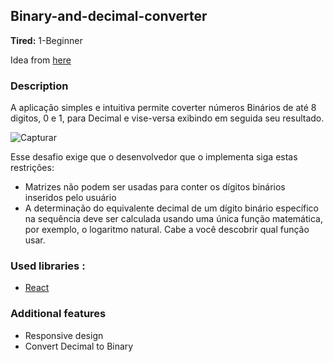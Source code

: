 ## Binary-and-decimal-converter

**Tired:** 1-Beginner

Idea from [here](https://github.com/florinpop17/app-ideas)

### Description
A aplicação simples e intuitiva permite coverter números Binários de até 8 digitos, 0 e 1, para Decimal e vise-versa exibindo em seguida seu resultado.

![Capturar](https://user-images.githubusercontent.com/63814261/80393561-07243f80-8887-11ea-89b4-07ead61bf574.PNG)

Esse desafio exige que o desenvolvedor que o implementa siga estas restrições:

- Matrizes não podem ser usadas para conter os dígitos binários inseridos pelo usuário
- A determinação do equivalente decimal de um dígito binário específico na sequência deve ser calculada usando uma única função matemática, por exemplo, o logaritmo natural. Cabe a você descobrir qual função usar.

### Used libraries :
- [React](https://pt-br.reactjs.org/)

### Additional features
- Responsive design
- Convert Decimal to Binary 


